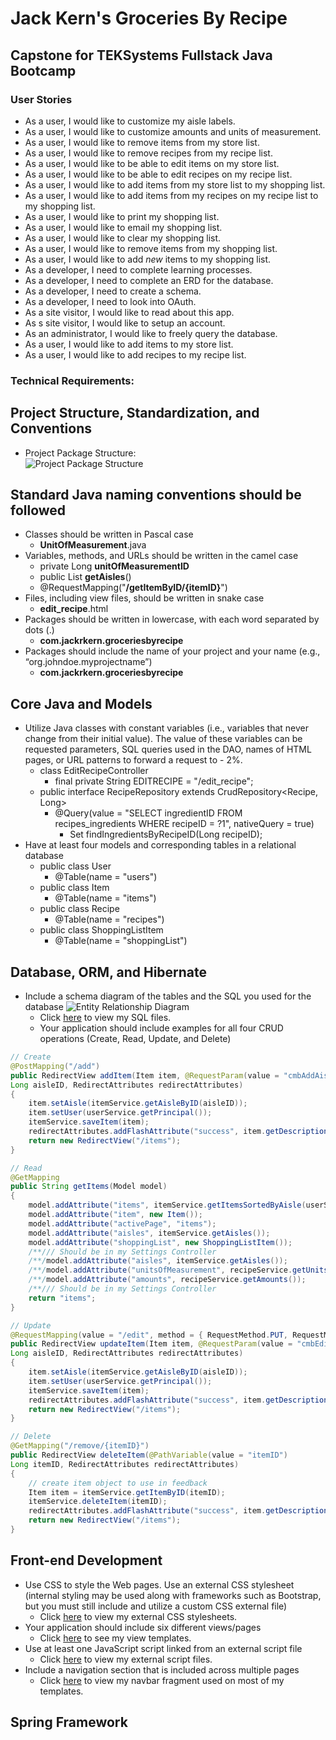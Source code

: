 # Jack Kern's Groceries By Recipe
## Capstone for TEKSystems Fullstack Java Bootcamp

### User Stories
- As a user, I would like to customize my aisle labels.
- As a user, I would like to customize amounts and units of measurement.
- As a user, I would like to remove items from my store list.
- As a user, I would like to remove recipes from my recipe list.
- As a user, I would like to be able to edit items on my store list.
- As a user, I would like to be able to edit recipes on my recipe list.
- As a user, I would like to add items from my store list to my shopping list.
- As a user, I would like to add items from my recipes on my recipe list to my shopping list.
- As a user, I would like to print my shopping list.
- As a user, I would like to email my shopping list.
- As a user, I would like to clear my shopping list.
- As a user, I would like to remove items from my shopping list.
- As a user, I would like to add *new* items to my shopping list.
- As a developer, I need to complete learning processes.
- As a developer, I need to complete an ERD for the database.
- As a developer, I need to create a schema.
- As a developer, I need to look into OAuth.
- As a site visitor, I would like to read about this app.
- As s site visitor, I would like to setup an account.
- As an administrator, I would like to freely query the database.
- As a user, I would like to add items to my store list.
- As a user, I would like to add recipes to my recipe list.

### Technical Requirements:  
## Project Structure, Standardization, and Conventions  
- Project Package Structure:  
![Project Package Structure](https://user-images.githubusercontent.com/3833611/176082844-20c8c652-d73b-43cf-906d-6de2a39b1fec.png)  
## Standard Java naming conventions should be followed  
- Classes should be written in Pascal case  
  - **UnitOfMeasurement**.java  
- Variables, methods, and URLs should be written in the camel case  
  - private Long **unitOfMeasurementID**  
  - public List<Aisle> **getAisles**()
  - @RequestMapping("**/getItemByID/{itemID}**")  
- Files, including view files, should be written in snake case  
  - **edit_recipe**.html
- Packages should be written in lowercase, with each word separated by dots (.)
  - **com.jackrkern.groceriesbyrecipe**
- Packages should include the name of your project and your name (e.g., “org.johndoe.myprojectname”)
  - **com.jackrkern.groceriesbyrecipe**
## Core Java and Models  
- Utilize Java classes with constant variables (i.e., variables that never change from their initial value). The value of these variables can be requested parameters, SQL queries used in the DAO, names of HTML pages, or URL patterns to forward a request to - 2%.
  - class EditRecipeController  
    - final private String EDITRECIPE = "/edit_recipe";  
  - public interface RecipeRepository extends CrudRepository<Recipe, Long>  
    - @Query(value = "SELECT ingredientID FROM recipes_ingredients WHERE recipeID = ?1", nativeQuery = true)  
	    - Set<Long> findIngredientsByRecipeID(Long recipeID);  
- Have at least four models and corresponding tables in a relational database  
  - public class User  
    - @Table(name = "users")  
  - public class Item  
    - @Table(name = "items")  
  - public class Recipe  
    - @Table(name = "recipes")  
  - public class ShoppingListItem  
    - @Table(name = "shoppingList")  
## Database, ORM, and Hibernate  
  - Include a schema diagram of the tables and the SQL you used for the database
    ![Entity Relationship Diagram](https://user-images.githubusercontent.com/3833611/176085339-a86b14e0-485a-42f5-85c6-b60ef6a84084.png)
    - Click [here](https://github.com/squeekems/groceriesbyrecipe/tree/main/SQL) to view my SQL files.
    - Your application should include examples for all four CRUD operations (Create, Read, Update, and Delete)
```java
// Create
@PostMapping("/add")
public RedirectView addItem(Item item, @RequestParam(value = "cmbAddAisle")
Long aisleID, RedirectAttributes redirectAttributes)
{
	item.setAisle(itemService.getAisleByID(aisleID));
	item.setUser(userService.getPrincipal());
	itemService.saveItem(item);
	redirectAttributes.addFlashAttribute("success", item.getDescription() + " Added");
	return new RedirectView("/items");
}
```
```java
// Read
@GetMapping
public String getItems(Model model)
{
	model.addAttribute("items", itemService.getItemsSortedByAisle(userService.getPrincipal()));
	model.addAttribute("item", new Item());
	model.addAttribute("activePage", "items");
	model.addAttribute("aisles", itemService.getAisles());
	model.addAttribute("shoppingList", new ShoppingListItem());
	/**/// Should be in my Settings Controller
	/**/model.addAttribute("aisles", itemService.getAisles());
	/**/model.addAttribute("unitsOfMeasurement", recipeService.getUnitsOfMeasurement());
	/**/model.addAttribute("amounts", recipeService.getAmounts());
	/**/// Should be in my Settings Controller
	return "items";
}
```
```java
// Update
@RequestMapping(value = "/edit", method = { RequestMethod.PUT, RequestMethod.GET })
public RedirectView updateItem(Item item, @RequestParam(value = "cmbEditAisle")
Long aisleID, RedirectAttributes redirectAttributes)
{
	item.setAisle(itemService.getAisleByID(aisleID));
	item.setUser(userService.getPrincipal());
	itemService.saveItem(item);
	redirectAttributes.addFlashAttribute("success", item.getDescription() + " Edited");
	return new RedirectView("/items");
}
```
```java
// Delete
@GetMapping("/remove/{itemID}")
public RedirectView deleteItem(@PathVariable(value = "itemID")
Long itemID, RedirectAttributes redirectAttributes)
{
	// create item object to use in feedback
	Item item = itemService.getItemByID(itemID);
	itemService.deleteItem(itemID);
	redirectAttributes.addFlashAttribute("success", item.getDescription() + " Removed");
	return new RedirectView("/items");
}
```
## Front-end Development  
- Use CSS to style the Web pages. Use an external CSS stylesheet (internal styling may be used along with frameworks such as Bootstrap, but you must still include and utilize a custom CSS external file)  
  - Click [here](https://github.com/squeekems/groceriesbyrecipe/tree/main/src/main/resources/static/style) to view my external CSS stylesheets.
- Your application should include six different views/pages  
  - Click [here](https://github.com/squeekems/groceriesbyrecipe/tree/main/src/main/resources/templates) to see my view templates.
- Use at least one JavaScript script linked from an external script file  
  - Click [here](https://github.com/squeekems/groceriesbyrecipe/tree/main/src/main/resources/static/script) to view my external script files.
- Include a navigation section that is included across multiple pages
  - Click [here](https://github.com/squeekems/groceriesbyrecipe/blob/main/src/main/resources/templates/fragments/nav.html) to view my navbar fragment used on most of my templates.
## Spring Framework
